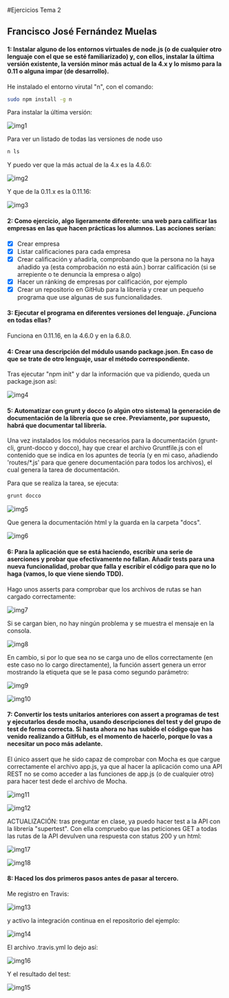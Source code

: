 #Ejercicios Tema 2
## Francisco José Fernández Muelas


#### 1: Instalar alguno de los entornos virtuales de node.js (o de cualquier otro lenguaje con el que se esté familiarizado) y, con ellos, instalar la última versión existente, la versión minor más actual de la 4.x y lo mismo para la 0.11 o alguna impar (de desarrollo).

He instalado el entorno virutal "n", con el comando:

``` bash
sudo npm install -g n
```
Para instalar la última versión:

![img1](https://github.com/fjfernandez93/EjerciciosIV/blob/master/tema2/capturas/img1.png)

Para ver un listado de todas las versiones de node uso

``` bash
n ls
```
Y puedo ver que la más actual de la 4.x es la 4.6.0:

![img2](https://github.com/fjfernandez93/EjerciciosIV/blob/master/tema2/capturas/img2.png)


Y que de la 0.11.x es la 0.11.16:

![img3](https://github.com/fjfernandez93/EjerciciosIV/blob/master/tema2/capturas/img3.png)


#### 2: Como ejercicio, algo ligeramente diferente: una web para calificar las empresas en las que hacen prácticas los alumnos. Las acciones serían:

- [x] Crear empresa
- [x] Listar calificaciones para cada empresa
- [x] Crear calificación y añadirla, comprobando que la persona no la   haya añadido ya (esta comprobación no está aún.)
borrar calificación (si se arrepiente o te denuncia la empresa o algo)
- [x] Hacer un ránking de empresas por calificación, por ejemplo
- [x] Crear un repositorio en GitHub para la librería y crear un pequeño programa que use algunas de sus funcionalidades.

#### 3: Ejecutar el programa en diferentes versiones del lenguaje. ¿Funciona en todas ellas?

Funciona en 0.11.16, en la 4.6.0 y en la 6.8.0.

#### 4: Crear una descripción del módulo usando package.json. En caso de que se trate de otro lenguaje, usar el método correspondiente.

Tras ejecutar "npm init" y dar la información que va pidiendo, queda un package.json así:

![img4](https://github.com/fjfernandez93/EjerciciosIV/blob/master/tema2/capturas/img4.png)



#### 5: Automatizar con grunt y docco (o algún otro sistema) la generación de documentación de la librería que se cree. Previamente, por supuesto, habrá que documentar tal librería.

Una vez instalados los módulos necesarios para la documentación (grunt-cli, grunt-docco y docco), hay que crear el archivo Gruntfile.js con el contenido que se indica en los apuntes de teoría (y en mi caso, añadiendo   'routes/\*.js' para que genere documentación para todos los archivos), el cual genera la tarea de documentación.

Para que se realiza la tarea, se ejecuta:

``` bash
grunt docco
```

![img5](https://github.com/fjfernandez93/EjerciciosIV/blob/master/tema2/capturas/img5.png)

Que genera la documentación html y la guarda en la carpeta "docs".

![img6](https://github.com/fjfernandez93/EjerciciosIV/blob/master/tema2/capturas/img6.png)


#### 6: Para la aplicación que se está haciendo, escribir una serie de aserciones y probar que efectivamente no fallan. Añadir tests para una nueva funcionalidad, probar que falla y escribir el código para que no lo haga (vamos, lo que viene siendo TDD).


Hago unos asserts para comprobar que los archivos de rutas se han cargado correctamente:

![img7](https://github.com/fjfernandez93/EjerciciosIV/blob/master/tema2/capturas/img7.png)

Si se cargan bien, no hay ningún problema y se muestra el mensaje en la consola.

![img8](https://github.com/fjfernandez93/EjerciciosIV/blob/master/tema2/capturas/img8.png)

En cambio, si por lo que sea no se carga uno de ellos correctamente (en este caso no lo cargo directamente), la función assert genera un error mostrando la etiqueta que se le pasa como segundo parámetro:

![img9](https://github.com/fjfernandez93/EjerciciosIV/blob/master/tema2/capturas/img9.png)

![img10](https://github.com/fjfernandez93/EjerciciosIV/blob/master/tema2/capturas/img10.png)

#### 7: Convertir los tests unitarios anteriores con assert a programas de test y ejecutarlos desde mocha, usando descripciones del test y del grupo de test de forma correcta. Si hasta ahora no has subido el código que has venido realizando a GitHub, es el momento de hacerlo, porque lo vas a necesitar un poco más adelante.


El único assert que he sido capaz de comprobar con Mocha es que cargue correctamente el archivo app.js, ya que al hacer la aplicación como una API REST no se como acceder a las funciones de app.js (o de cualquier otro) para hacer test dede el archivo de Mocha.

![img11](https://github.com/fjfernandez93/EjerciciosIV/blob/master/tema2/capturas/img11.png)

![img12](https://github.com/fjfernandez93/EjerciciosIV/blob/master/tema2/capturas/img12.png)

ACTUALIZACIÓN: tras preguntar en clase, ya puedo hacer test a la API con la librería "supertest". Con ella compruebo que las peticiones GET a todas las rutas de la API devulven una respuesta con status 200 y un html:

![img17](https://github.com/fjfernandez93/EjerciciosIV/blob/master/tema2/capturas/img17.png)

![img18](https://github.com/fjfernandez93/EjerciciosIV/blob/master/tema2/capturas/img18.png)

#### 8: Haced los dos primeros pasos antes de pasar al tercero.

Me registro en Travis:

![img13](https://github.com/fjfernandez93/EjerciciosIV/blob/master/tema2/capturas/img13.png)

y activo la integración continua en el repositorio del ejemplo:

![img14](https://github.com/fjfernandez93/EjerciciosIV/blob/master/tema2/capturas/img14.png)

El archivo .travis.yml lo dejo así:

![img16](https://github.com/fjfernandez93/EjerciciosIV/blob/master/tema2/capturas/img16.png)

Y el resultado del test:

![img15](https://github.com/fjfernandez93/EjerciciosIV/blob/master/tema2/capturas/img15.png)
